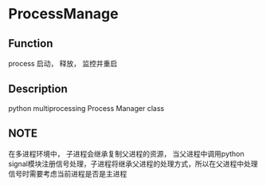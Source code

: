 # ProcessManage
## Function
process 启动， 释放， 监控并重启
## Description
python multiprocessing Process Manager class
## NOTE
在多进程环境中， 子进程会继承复制父进程的资源， 当父进程中调用python signal模块注册信号处理，子进程将继承父进程的处理方式，所以在父进程中处理信号时需要考虑当前进程是否是主进程
